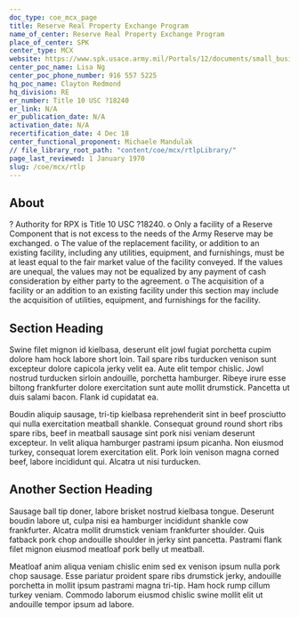 ```yaml
---
doc_type: coe_mcx_page 
title: Reserve Real Property Exchange Program    
name_of_center: Reserve Real Property Exchange Program    
place_of_center: SPK
center_type: MCX
website: https://www.spk.usace.army.mil/Portals/12/documents/small_business/Virtual%20BOOH%202021/Real_Estate_Division_Information.pdf?ver=noLd6tefpdqaoI6ccsSUCg%3D%3D
center_poc_name: Lisa Ng
center_poc_phone_number: 916 557 5225
hq_poc_name: Clayton Redmond
hq_division: RE
er_number: Title 10 USC ?18240
er_link: N/A
er_publication_date: N/A
activation_date: N/A
recertification_date: 4 Dec 18
center_functional_proponent: Michaele Mandulak
// file_library_root_path: "content/coe/mcx/rtlpLibrary/" 
page_last_reviewed: 1 January 1970 
slug: /coe/mcx/rtlp
---
```


## About 

?	Authority for RPX is Title 10 USC ?18240. 
o	Only a facility of a Reserve Component that is not excess to the needs of the Army Reserve may be exchanged.
o	The value of the replacement facility, or addition to an existing facility, including any utilities, equipment, and furnishings, must be at least equal to the fair market value of the facility conveyed. If the values are unequal, the values may not be equalized by any payment of cash consideration by either party to the agreement.
o	The acquisition of a facility or an addition to an existing facility under this section may include the acquisition of utilities, equipment, and furnishings for the facility. 

 ## Section Heading 

 Swine filet mignon id kielbasa, deserunt elit jowl fugiat porchetta cupim dolore ham hock labore short loin. Tail spare ribs turducken venison sunt excepteur dolore capicola jerky velit ea. Aute elit tempor chislic. Jowl nostrud turducken sirloin andouille, porchetta hamburger. Ribeye irure esse biltong frankfurter dolore exercitation sunt aute mollit drumstick. Pancetta ut duis salami bacon. Flank id cupidatat ea. 

 Boudin aliquip sausage, tri-tip kielbasa reprehenderit sint in beef prosciutto qui nulla exercitation meatball shankle. Consequat ground round short ribs spare ribs, beef in meatball sausage sint pork nisi veniam deserunt excepteur. In velit aliqua hamburger pastrami ipsum picanha. Non eiusmod turkey, consequat lorem exercitation elit. Pork loin venison magna corned beef, labore incididunt qui. Alcatra ut nisi turducken. 

 ## Another Section Heading 

 Sausage ball tip doner, labore brisket nostrud kielbasa tongue. Deserunt boudin labore ut, culpa nisi ea hamburger incididunt shankle cow frankfurter. Alcatra mollit drumstick veniam frankfurter shoulder. Quis fatback pork chop andouille shoulder in jerky sint pancetta. Pastrami flank filet mignon eiusmod meatloaf pork belly ut meatball. 

 Meatloaf anim aliqua veniam chislic enim sed ex venison ipsum nulla pork chop sausage. Esse pariatur proident spare ribs drumstick jerky, andouille porchetta in mollit ipsum pastrami magna tri-tip. Ham hock rump cillum turkey veniam. Commodo laborum eiusmod chislic swine mollit elit ut andouille tempor ipsum ad labore. 

